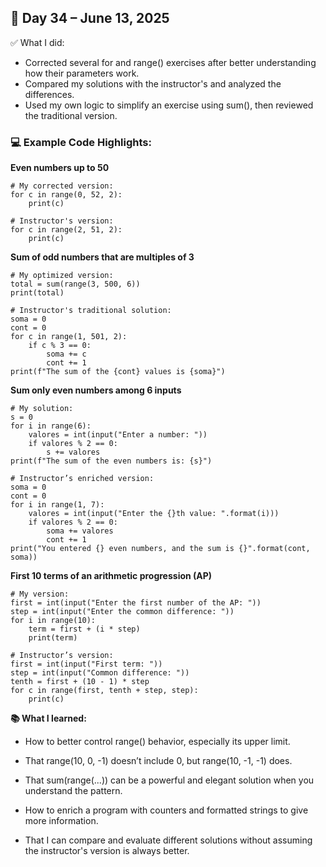 ## 📅 Day 34 – June 13, 2025

✅ What I did:
- Corrected several for and range() exercises after better understanding how their parameters work.
- Compared my solutions with the instructor's and analyzed the differences.
- Used my own logic to simplify an exercise using sum(), then reviewed the traditional version.

### 💻 Example Code Highlights:

**Even numbers up to 50**

```
# My corrected version:
for c in range(0, 52, 2):
    print(c)

# Instructor's version:
for c in range(2, 51, 2):
    print(c)
```
**Sum of odd numbers that are multiples of 3**
```
# My optimized version:
total = sum(range(3, 500, 6))
print(total)

# Instructor's traditional solution:
soma = 0
cont = 0
for c in range(1, 501, 2):
    if c % 3 == 0:
        soma += c
        cont += 1
print(f"The sum of the {cont} values is {soma}")
```
**Sum only even numbers among 6 inputs**
```
# My solution:
s = 0
for i in range(6):
    valores = int(input("Enter a number: "))
    if valores % 2 == 0:
        s += valores
print(f"The sum of the even numbers is: {s}")

# Instructor’s enriched version:
soma = 0
cont = 0
for i in range(1, 7):
    valores = int(input("Enter the {}th value: ".format(i)))
    if valores % 2 == 0:
        soma += valores
        cont += 1
print("You entered {} even numbers, and the sum is {}".format(cont, soma))
```
**First 10 terms of an arithmetic progression (AP)**
```
# My version:
first = int(input("Enter the first number of the AP: "))
step = int(input("Enter the common difference: "))
for i in range(10):
    term = first + (i * step)
    print(term)

# Instructor’s version:
first = int(input("First term: "))
step = int(input("Common difference: "))
tenth = first + (10 - 1) * step
for c in range(first, tenth + step, step):
    print(c)
```
**📚 What I learned:**
- How to better control range() behavior, especially its upper limit.

- That range(10, 0, -1) doesn’t include 0, but range(10, -1, -1) does.

- That sum(range(...)) can be a powerful and elegant solution when you understand the pattern.

- How to enrich a program with counters and formatted strings to give more information.

- That I can compare and evaluate different solutions without assuming the instructor's version is always better.
